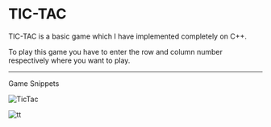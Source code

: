 # TIC-TAC
TIC-TAC is a basic game which I have implemented completely on C++.

To play this game you have to enter the row and column number respectively where you want to play.

---

Game Snippets

![TicTac](https://user-images.githubusercontent.com/93431609/162573305-2114064e-4249-4310-a085-d36dd7419181.png)

![tt](https://user-images.githubusercontent.com/93431609/162573310-ccf4e078-5bf2-4078-8ba3-a075399eb89e.png)

